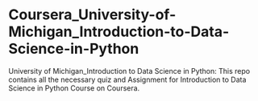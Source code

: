 # Coursera_University-of-Michigan_Introduction-to-Data-Science-in-Python
University of Michigan_Introduction to Data Science in Python: This repo contains all the necessary quiz and Assignment for Introduction to Data Science in Python Course on Coursera.
